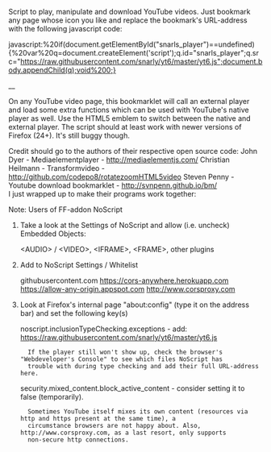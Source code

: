 Script to play, manipulate and download YouTube videos. Just bookmark any page whose icon you like and replace the bookmark's URL-address with the following javascript code:

javascript:%20if(document.getElementById("snarls_player")==undefined){%20var%20q=document.createElement('script');q.id="snarls_player";q.src="https://raw.githubusercontent.com/snarly/yt6/master/yt6.js";document.body.appendChild(q);void%200;}

__

On any YouTube video page, this bookmarklet will call an external player and load some extra functions which can be used with YouTube's native player as well. Use the HTML5 emblem to switch between the native and external player. The script should at least work with newer versions of Firefox (24+). It's still buggy though.


Credit should go to the authors of their respective open source code:
   John Dyer - Mediaelementplayer - http://mediaelementjs.com/
   Christian Heilmann - Transformvideo - http://github.com/codepo8/rotatezoomHTML5video
   Steven Penny - Youtube download bookmarklet - http://svnpenn.github.io/bm/   
I just wrapped up to make their programs work together:



Note: Users of FF-addon NoScript

1. Take a look at the Settings of NoScript and allow (i.e. uncheck) Embedded Objects:

      \<AUDIO\> / \<VIDEO\>,
      \<IFRAME\>,
      \<FRAME\>,
      other plugins

2. Add to NoScript Settings / Whitelist

      githubusercontent.com
      https://cors-anywhere.herokuapp.com
      https://allow-any-origin.appspot.com
      http://www.corsproxy.com

3. Look at Firefox's internal page "about:config" (type it on the address bar) and set the following key(s)
      
      noscript.inclusionTypeChecking.exceptions - add:  https://raw.githubusercontent.com/snarly/yt6/master/yt6.js

         If the player still won't show up, check the browser's "Webdeveloper's Console" to see which files NoScript has
         trouble with during type checking and add their full URL-address here.

      security.mixed_content.block_active_content - consider setting it to false (temporarily).

         Sometimes YouTube itself mixes its own content (resources via http and https present at the same time), a
         circumstance browsers are not happy about. Also, http://www.corsproxy.com, as a last resort, only supports
         non-secure http connections.

